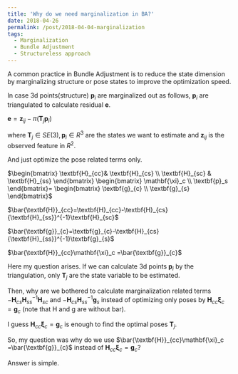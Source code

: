 ```yaml
---
title: 'Why do we need marginalization in BA?'
date: 2018-04-26
permalink: /post/2018-04-04-marginalization
tags:
  - Marginalization
  - Bundle Adjustment
  - Structureless approach 
---
```


A common practice in Bundle Adjustment is to reduce the state dimension by marginalizing structure or pose states to improve the optimization speed.



In case 3d points(structure) $\textbf{p}_i$ are marginalized out as follows, $\textbf{p}_i$ are triangulated to calculate residual $\textbf{e}$.

$\textbf{e} = \textbf{z}_{ij} - \pi(\textbf{T}_j\textbf{p}_i)$ 

where $\textbf{T}_j\in SE(3), \textbf{p}_i\in R^3$ are the states we want to estimate and $\textbf{z}_{ij}$ is the observed feature in $R^2$.

And just optimize the pose related terms only.

$\begin{bmatrix}
 \textbf{H}_{cc}& \textbf{H}_{cs} \\ 
\textbf{H}_{sc} & \textbf{H}_{ss} 
\end{bmatrix}
\begin{bmatrix}
 \mathbf{\xi}_c \\ 
\textbf{p}_s 
\end{bmatrix}=
\begin{bmatrix}
 \textbf{g}_{c} \\ 
\textbf{g}_{s}  
\end{bmatrix}$



$\bar{\textbf{H}}_{cc}=\textbf{H}_{cc}-\textbf{H}_{cs}{\textbf{H}_{ss}}^{-1}\textbf{H}_{sc}$

$\bar{\textbf{g}}_{c}=\textbf{g}_{c}-\textbf{H}_{cs}{\textbf{H}_{ss}}^{-1}\textbf{g}_{s}$

$\bar{\textbf{H}}_{cc}\mathbf{\xi}_c =\bar{\textbf{g}}_{c}$

Here my question arises. If we can calculate 3d points $\textbf{p}_i$ by the triangulation, only $\textbf{T}_j$ are the state variable to be estimated. 

Then, why are we bothered to calculate marginalization related terms $-\textbf{H}_{cs}{\textbf{H}_{ss}}^{-1}\textbf{H}_{sc}$ and $-\textbf{H}_{cs}{\textbf{H}_{ss}}^{-1}\textbf{g}_{s}$ instead of optimizing only poses by ${\textbf{H}}_{cc}\mathbf{\xi}_c ={\textbf{g}}_{c}$ (note that H and g are without bar).

I guess  ${\textbf{H}}_{cc}\mathbf{\xi}_c ={\textbf{g}}_{c}$ is enough to find the optimal poses $\textbf{T}_j$.

So, my question was why do we use $\bar{\textbf{H}}_{cc}\mathbf{\xi}_c =\bar{\textbf{g}}_{c}$ instead of ${\textbf{H}}_{cc}\mathbf{\xi}_c ={\textbf{g}}_{c}$?

Answer is simple. 
